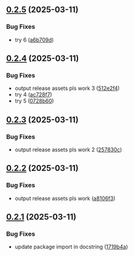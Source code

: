 ## [0.2.5](https://github.com/coe-test-org/test_project/compare/v0.2.4...v0.2.5) (2025-03-11)


### Bug Fixes

* try 6 ([a6b709d](https://github.com/coe-test-org/test_project/commit/a6b709da6455eee53a460a7548870e5e06a9ef6d))



## [0.2.4](https://github.com/coe-test-org/test_project/compare/v0.2.3...v0.2.4) (2025-03-11)


### Bug Fixes

* output release assets pls work 3 ([512e2f4](https://github.com/coe-test-org/test_project/commit/512e2f46143afe47f7a2ea156fee36c10e39fcef))
* try 4 ([ac728f7](https://github.com/coe-test-org/test_project/commit/ac728f7527126355e57366cc4f7126f9d6da8d00))
* try 5 ([0728b60](https://github.com/coe-test-org/test_project/commit/0728b60269e79209b896213c1ae3a998411ae2ec))



## [0.2.3](https://github.com/coe-test-org/test_project/compare/v0.2.2...v0.2.3) (2025-03-11)


### Bug Fixes

* output release assets pls work 2 ([257830c](https://github.com/coe-test-org/test_project/commit/257830cc37a826843ae52075ad67698607529c23))



## [0.2.2](https://github.com/coe-test-org/test_project/compare/v0.2.1...v0.2.2) (2025-03-11)


### Bug Fixes

* output release assets pls work ([a8106f3](https://github.com/coe-test-org/test_project/commit/a8106f38d428228bf517fed5722278a59368f3ed))



## [0.2.1](https://github.com/coe-test-org/test_project/compare/v0.2.0...v0.2.1) (2025-03-11)


### Bug Fixes

* update package import in docstring ([1719b4a](https://github.com/coe-test-org/test_project/commit/1719b4aa898ab11980cef10f2c2aff7d029bc181))



